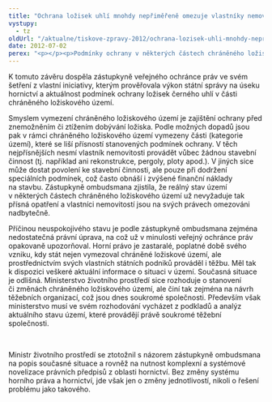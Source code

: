 ```yaml
---
title: "Ochrana ložisek uhlí mnohdy nepřiměřeně omezuje vlastníky nemovitostí"
vystupy:
  - tz
oldUrl: "/aktualne/tiskove-zpravy-2012/ochrana-lozisek-uhli-mnohdy-neprimerene-omezuje-vlastniky-nemovitosti"
date: 2012-07-02
perex: "<p></p><p>Podmínky ochrany v některých částech chráněného ložiskového území české části hornoslezské pánve neodpovídají aktuálnímu stavu území. Vlastníci nemovitostí ve vymezeném chráněném ložiskovém území jsou tak nepřiměřeným způsobem omezováni, zejména ve vztahu k jakékoli stavební činnosti.</p>"
---
```


<!-- imported from the old website -->

<p>K tomuto závěru dospěla zástupkyně veřejného ochránce práv ve svém šetření z vlastní iniciativy, kterým prověřovala výkon státní správy na úseku hornictví a aktuálnost podmínek ochrany ložisek černého uhlí v části chráněného ložiskového území.</p><p>Smyslem vymezení chráněného ložiskového území je zajištění ochrany před znemožněním či ztížením dobývání ložiska. Podle možných dopadů jsou pak v rámci chráněného ložiskového území vymezeny části (kategorie území), které se liší přísností stanovených podmínek ochrany. V těch nejpřísnějších nesmí vlastník nemovitosti provádět vůbec žádnou stavební činnost (tj. například ani rekonstrukce, pergoly, ploty apod.). V jiných sice může dostat povolení ke stavební činnosti, ale pouze při dodržení speciálních podmínek, což často obnáší i zvýšené finanční náklady na stavbu. Zástupkyně ombudsmana zjistila, že reálný stav území v některých částech chráněného ložiskového území už nevyžaduje tak přísná opatření a vlastníci nemovitostí jsou na svých právech omezováni nadbytečně.</p><p>Příčinou neuspokojivého stavu je podle zástupkyně ombudsmana zejména nedostatečná právní úprava, na což už v minulosti veřejný ochránce práv opakovaně upozorňoval. Horní právo je zastaralé, poplatné době svého vzniku, kdy stát nejen vymezoval chráněné ložiskové území, ale prostřednictvím svých vlastních státních podniků prováděl i těžbu. Měl tak k dispozici veškeré aktuální informace o situaci v území. Současná situace je odlišná. Ministerstvo životního prostředí sice rozhoduje o stanovení či změnách chráněného ložiskového území, ale činí tak zejména na návrh těžebních organizací, což jsou dnes soukromé společnosti. Především však ministerstvo musí ve svém rozhodování vycházet z podkladů a analýz aktuálního stavu území, které provádějí právě soukromé těžební společnosti.</p><p> </p><p>Ministr životního prostředí se ztotožnil s názorem zástupkyně ombudsmana na popis současné situace a rovněž na nutnost komplexní a systémové novelizace právních předpisů z oblasti hornictví. Bez změny systému horního práva a hornictví, jde však jen o změny jednotlivostí, nikoli o řešení problému jako takového.</p>
